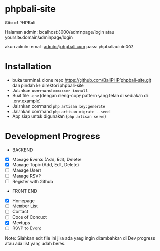 # phpbali-site
Site of PHPBali

Halaman admin:
localhost:8000/adminpage/login atau yoursite.domain/adminpage/login

akun admin:
email: admin@phpbali.com
pass: phpbaliadmin002

# Installation
* buka terminal, clone repo https://github.com/BaliPHP/phpbali-site.git dan pindah ke direktori phpbali-site
* Jalankan command ```composer install```
* Buat file ```.env``` (dengan meng-copy pattern yang telah di sediakan di .env.example)
* Jalankan command ```php artisan key:generate```
* Jalankan command ```php artisan migrate --seed```
* App siap untuk digunakan (```php artisan serve```)

# Development Progress
* BACKEND
- [x] Manage Events (Add, Edit, Delete)
- [x] Manage Topic (Add, Edit, Delete)
- [ ] Manage Users
- [ ] Manage RSVP
- [ ] Register with Github

* FRONT END
- [x] Homepage
- [ ] Member List
- [ ] Contact
- [ ] Code of Conduct
- [x] Meetups
- [ ] RSVP to Event

Note: Silahkan edit file ini jika ada yang ingin ditambahkan di Dev progress atau ada list yang udah beres.
